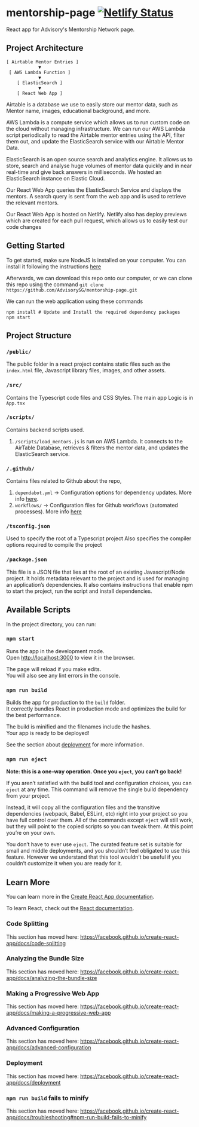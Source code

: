 # mentorship-page [![Netlify Status](https://api.netlify.com/api/v1/badges/f804919f-a599-456c-8127-496ed860123c/deploy-status)](https://app.netlify.com/sites/tender-meitner-99286b/deploys)

React app for Advisory's Mentorship Network page.

## Project Architecture

```
[ Airtable Mentor Entries ]
            ▼
 [ AWS Lambda Function ]
            ▼
    [ ElasticSearch ]
            ▼
    [ React Web App ]
```

Airtable is a database we use to easily store our mentor data, such as
Mentor name, images, educational background, and more.

AWS Lambda is a compute service which allows us to run custom code on the
cloud without managing infrastructure. We can run our AWS Lambda script
periodically to read the Airtable mentor entries using the API, filter
them out, and update the ElasticSearch service with our Airtable Mentor Data.

ElasticSearch is an open source search and analytics engine. It allows
us to store, search and analyse huge volumes of mentor data quickly and
in near real-time and give back answers in milliseconds. We hosted an
ElasticSearch instance on Elastic Cloud.

Our React Web App queries the ElasticSearch Service and displays the mentors.
A search query is sent from the web app and is used to retrieve the relevant
mentors.

Our React Web App is hosted on Netlify. Netlify also has deploy previews
which are created for each pull request, which allows us to easily test
our code changes

## Getting Started

To get started, make sure NodeJS is installed on your computer.
You can install it following the instructions [here](https://nodejs.org/en/)

Afterwards, we can download this repo onto our computer, or we can clone
this repo using the command
`git clone https://github.com/AdvisorySG/mentorship-page.git`

We can run the web application using these commands

```
npm install # Update and Install the required dependency packages
npm start
```

## Project Structure

### `/public/`

The public folder in a react project contains static files
such as the `index.html` file, Javascript library files, images,
and other assets.

### `/src/`

Contains the Typescript code files and CSS Styles. The main app Logic is in `App.tsx`

### `/scripts/`

Contains backend scripts used.

1. `/scripts/load_mentors.js` is run on AWS Lambda. It connects to the AirTable Database, retrieves & filters the mentor data, and updates the ElasticSearch service.

### `/.github/`

Contains files related to Github about the repo,

1.  `dependabot.yml` -> Configuration options for dependency updates. More info [here](https://docs.github.com/en/code-security/supply-chain-security/keeping-your-dependencies-updated-automatically/configuration-options-for-dependency-updates).
2.  `workflows/` -> Configuration files for Github workflows (automated processes). More info [here](https://docs.github.com/en/actions/using-workflows/about-workflows)

### `/tsconfig.json`

Used to specify the root of a Typescript project
Also specifies the compiler options required to compile the project

### `/package.json`

This file is a JSON file that lies at the root of an existing Javascript/Node project.
It holds metadata relevant to the project and is used for managing an application’s dependencies.
It also contains instructions that enable npm to start the project, run the script and install dependencies.

## Available Scripts

In the project directory, you can run:

### `npm start`

Runs the app in the development mode.<br />
Open [http://localhost:3000](http://localhost:3000) to view it in the browser.

The page will reload if you make edits.<br />
You will also see any lint errors in the console.

### `npm run build`

Builds the app for production to the `build` folder.<br />
It correctly bundles React in production mode and optimizes the build for the best performance.

The build is minified and the filenames include the hashes.<br />
Your app is ready to be deployed!

See the section about [deployment](https://facebook.github.io/create-react-app/docs/deployment) for more information.

### `npm run eject`

**Note: this is a one-way operation. Once you `eject`, you can’t go back!**

If you aren’t satisfied with the build tool and configuration choices, you can `eject` at any time. This command will remove the single build dependency from your project.

Instead, it will copy all the configuration files and the transitive dependencies (webpack, Babel, ESLint, etc) right into your project so you have full control over them. All of the commands except `eject` will still work, but they will point to the copied scripts so you can tweak them. At this point you’re on your own.

You don’t have to ever use `eject`. The curated feature set is suitable for small and middle deployments, and you shouldn’t feel obligated to use this feature. However we understand that this tool wouldn’t be useful if you couldn’t customize it when you are ready for it.

## Learn More

You can learn more in the [Create React App documentation](https://facebook.github.io/create-react-app/docs/getting-started).

To learn React, check out the [React documentation](https://reactjs.org/).

### Code Splitting

This section has moved here: https://facebook.github.io/create-react-app/docs/code-splitting

### Analyzing the Bundle Size

This section has moved here: https://facebook.github.io/create-react-app/docs/analyzing-the-bundle-size

### Making a Progressive Web App

This section has moved here: https://facebook.github.io/create-react-app/docs/making-a-progressive-web-app

### Advanced Configuration

This section has moved here: https://facebook.github.io/create-react-app/docs/advanced-configuration

### Deployment

This section has moved here: https://facebook.github.io/create-react-app/docs/deployment

### `npm run build` fails to minify

This section has moved here: https://facebook.github.io/create-react-app/docs/troubleshooting#npm-run-build-fails-to-minify
